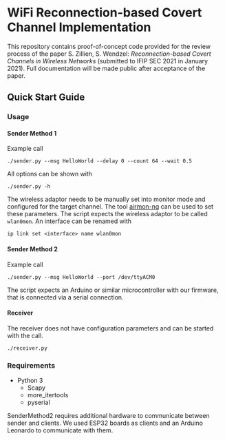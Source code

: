 # WiFi Reconnection-based Covert Channel Implementation

This repository contains proof-of-concept code provided for the review process of the paper S. Zillien, S. Wendzel: *Reconnection-based Covert Channels in Wireless Networks* (submitted to IFIP SEC 2021 in January 2021). Full documentation will be made public after acceptance of the paper.

## Quick Start Guide

### Usage

#### Sender Method 1

Example call
``` 
./sender.py --msg HelloWorld --delay 0 --count 64 --wait 0.5 
```

All options can be shown with 
``` 
./sender.py -h
```

The wireless adaptor needs to be manually set into monitor mode and configured for the target channel.
The tool [airmon-ng](https://www.aircrack-ng.org/doku.php?id=airmon-ng) can be used to set these parameters.
The script expects the wireless adaptor to be called `wlan0mon`. An interface can be renamed with
```
ip link set <interface> name wlan0mon
```

#### Sender Method 2
Example call
``` 
./sender.py --msg HelloWorld --port /dev/ttyACM0 
```

The script expects an Arduino or similar microcontroller with our firmware, that is connected via a serial connection.

#### Receiver
The receiver does not have configuration parameters and can be started with the call.
``` 
./receiver.py
```

### Requirements
- Python 3
    - Scapy
    - more_itertools
    - pyserial

SenderMethod2 requires additional hardware to communicate between sender and clients. We used ESP32 boards as clients and an Arduino Leonardo to communicate with them.